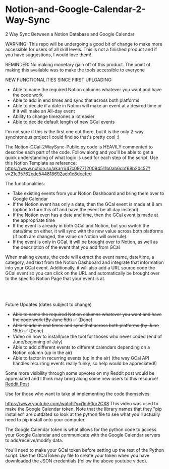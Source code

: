 # Notion-and-Google-Calendar-2-Way-Sync
2 Way Sync Between a Notion Database and Google Calendar

WARNING: This repo will be undergoing a good bit of change to make more accessible for users of all skill levels. This is not a finished product and if you have suggestions, I would love them!

REMINDER: No making monetary gain off of this product. The point of making this available was to make the tools accessible to everyone

NEW FUNCTIONALITIES SINCE FIRST UPLOADING:
- Able to name the required Notion columns whatever you want and have the code work
- Able to add in end times and sync that across both platforms
- Able to decide if a date in Notion will make an event at a desired time or if it will make an All-day event
- Ability to change timezones a lot easier 
- Able to decide default length of new GCal events 
 
 
I'm not sure if this is the first one out there, but it is the only 2-way synchronous project I could find so that's pretty cool :)


The Notion-GCal-2WaySync-Public.py code is HEAVILY commented to describe each part of the code. Follow along and you'll be able to get a quick understanding of what logic is used for each step of the script. 
Use this Notion Template as reference: https://www.notion.so/akarri/47c0977120094511b0ab6cbf68b20c57?v=21c35762ede544818692acb1e8deefed


The functionalities:

- Take existing events from your Notion Dashboard and bring them over to Google Calendar
- If the Notion event has only a date, then the GCal event is made at 8 am (option to turn this off and have the event be all day instead)
- If the Notion even has a date and time, then the GCal event is made at the appropriate time
- If the event is already in both GCal and Notion, but you switch the date/time on either, it will sync with the new value across both platforms (if both are changed, the value on Notion will overrule).
- If the event is only in GCal, it will be brought over to Notion, as well as the description of the event that you add from GCal 

When making events, the code will extract the event name, date/time, a category, and text from the Notion Dashboard and integrate that information into your GCal event. Additionally, it will also add a URL source code the GCal event so you can click on the URL and automatically be brought over to the specific Notion Page that your event is at. 

\
\
\
Future Updates (dates subject to change)
- ~~Able to name the required Notion columns whatever you want and have the code work (By June 5th)~~ ✅ (Done)
- ~~Able to add in end times and sync that across both platforms (by June 15th)~~ ✅ (Done)
- Video on how to install/use the tool for thoses who never coded (end of June/beginning of July)
- Able to add different events to different calendars depending on a Notion column (up in the air)
- Able to factor in recurring events (up in the air) (the way GCal API handles recurring events really funky, so help would be appreciated!)

Some more visibility through some upvotes on my Reddit post would be appreciated and I think may bring along some new users to this resource! [Reddit Post](https://www.reddit.com/r/Notion/comments/nlj77o/its_finally_here_unlimited_2way_sync_with_google/)


 
 

Use for those who want to take at implementing the code themselves:

https://www.youtube.com/watch?v=j1mh0or2CX8 This video was used to make the Google Calendar token. Note that the library names that they "pip installed" are outdated so look at the python file to see what you'll actually need to pip install onto your computer.

The Google Calendar token is what allows for the python code to access your Google Calendar and communicate with the Google Calendar servers to add/receive/modify data.

You'll need to make your GCal token before setting up the rest of the Python script. Use the GCalToken.py file to create your token when you have downloaded the JSON credentials (follow the above youtube video). 

